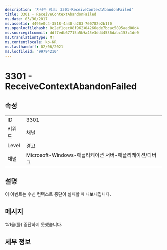 ```yaml
---
description: '자세한 정보: 3301-ReceiveContextAbandonFailed'
title: 3301 - ReceiveContextAbandonFailed
ms.date: 03/30/2017
ms.assetid: 4495e0c4-3518-4a40-a203-760782e2b1f0
ms.openlocfilehash: 0c2ef1cec08f962304266ede7bcac5895aed00d4
ms.sourcegitcommit: ddf7edb67715a5b9a45e3dd44536dabc153c1de0
ms.translationtype: MT
ms.contentlocale: ko-KR
ms.lasthandoff: 02/06/2021
ms.locfileid: "99794210"
---
```

# <a name="3301---receivecontextabandonfailed"></a>3301 - ReceiveContextAbandonFailed

## <a name="properties"></a>속성  
  
|||  
|-|-|  
|ID|3301|  
|키워드|채널|  
|Level|경고|  
|채널|Microsoft-Windows-애플리케이션 서버-애플리케이션/디버그|  
  
## <a name="description"></a>설명  

 이 이벤트는 수신 컨텍스트 중단이 실패할 때 내보내집니다.  
  
## <a name="message"></a>메시지  

 %1을(를) 중단하지 못했습니다.  
  
## <a name="details"></a>세부 정보
